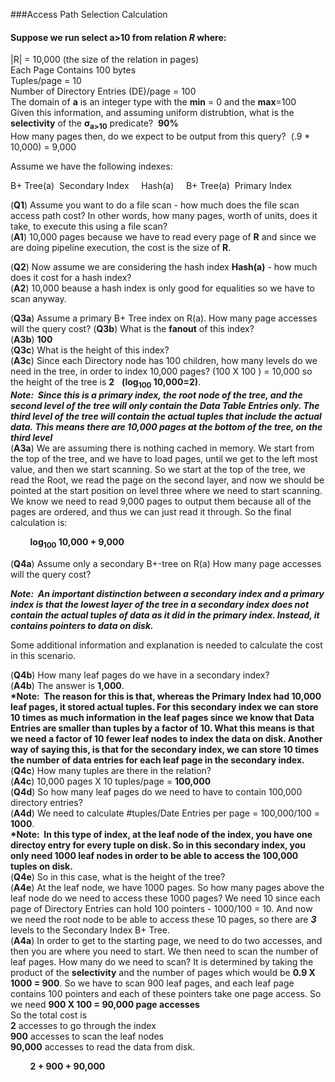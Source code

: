 ###Access Path Selection Calculation

#### Suppose we run select a>10 from relation ***R*** where:


|R| = 10,000 (the size of the relation in pages)  
Each Page Contains 100 bytes  
Tuples/page = 10  
Number of Directory Entries (DE)/page = 100  
The domain of **a** is an integer type with the **min** = 0 and the **max**=100  
Given this information, and assuming uniform distrubtion, what is the **selectivity** of the **σ<sub>a>10** predicate?&nbsp;&nbsp;**90%**   
How many pages then, do we expect to be output from this query?&nbsp;&nbsp;(.9 * 10,000) = 9,000  



Assume we have the following indexes:  

B+ Tree(a)&nbsp;&nbsp;Secondary Index&nbsp;&nbsp;&nbsp;&nbsp; Hash(a)&nbsp;&nbsp;&nbsp;&nbsp; B+ Tree(a)&nbsp;&nbsp;Primary Index  

(**Q1**) Assume you want to do a file scan - how much does the file scan access path cost?  In other words, how many pages, worth of units, does it take, to execute this using a file scan?  
(**A1**) 10,000 pages because we have to read every page of **R** and since we are doing pipeline execution, the cost is the size of **R**.  
  
(**Q2**) Now assume we are considering the hash index **Hash(a)** - how much does it cost for a hash index?  
(**A2**) 10,000 beause a hash index is only good for equalities so we have to scan anyway.  

(**Q3a**) Assume a primary B+ Tree index on R(a).  How many page accesses will the query cost?
(**Q3b**) What is the **fanout** of this index?&nbsp;&nbsp;  
(**A3b**) **100**   
(**Q3c**) What is the height of this index?&nbsp;&nbsp;  
(**A3c**) Since each Directory node has 100 children, how many levels do we need in the tree, in order to index 10,000 pages?   (100&nbsp;X&nbsp;100&nbsp;) = 10,000 so the height of the tree is **2**&nbsp;&nbsp;&nbsp;**(log<sub>100</sub>&nbsp;10,000=2)**.  
__*Note: &nbsp;Since this is a primary index, the root node of the tree, and the second level of the tree will only contain the Data Table Entries only.  The third level of the tree will contain the actual tuples that include the actual data.&nbsp;This means there are 10,000 pages at the bottom of the tree, on the third level*__  
(**A3a**) We are assuming there is nothing cached in memory.  We start from the top of the tree, and we have to load pages, until we get to the left most value, and then we start scanning.  So we start at the top of the tree, we read the Root,  we read the page on the second layer, and now we should be pointed at the start position on level three where we need to start scanning.  We know we need to read 9,000 pages to output them because all of the pages are ordered, and thus we can just read it through. So the final calculation is:  
  
&nbsp;&nbsp;&nbsp;&nbsp;&nbsp;&nbsp;&nbsp;&nbsp;**log<sub>100</sub>&nbsp;10,000 + 9,000**  
  

(**Q4a**) Assume only a secondary B+-tree on R(a) How many page accesses will the query cost? 

__*Note: &nbsp;An important distinction between a secondary index and a primary index is that the lowest layer of the tree in a secondary index does not contain the actual tuples of data as it did in the primary index.  Instead, it contains pointers to data on disk.*__  
  
Some additional information and explanation is needed to calculate the cost in this scenario.  

(**Q4b**) How many leaf pages do we have in a secondary index?  
(**A4b**) The answer is __**1,000**__.  
__*Note: &nbsp;The reason for this is that, whereas the Primary Index had 10,000 leaf pages, it stored actual tuples.  For this secondary index we can store 10 times as much information in the leaf pages since we know that Data Entries are smaller than tuples by a factor of 10.  What this means is that we need a factor of 10 fewer leaf nodes to index the data on disk.  Another way of saying this, is that for the secondary index, we can store 10 times the number of data entries for each leaf page in the secondary index.__  
(**Q4c**) How many tuples are there in the relation?  
(**A4c**) 10,000 pages X 10 tuples/page = __**100,000**__   
(**Q4d**) So how many leaf pages do we need to have to contain 100,000 directory entries?  
(**A4d**)  We need to calculate #tuples/Date Entries per page = 100,000/100 = __**1000**__.  
__*Note: &nbsp;In this type of index, at the leaf node of the index, you have one directoy entry for every tuple on disk.  So in this secondary index, you only need 1000 leaf nodes in order to be able to access the 100,000 tuples on disk.__  
(**Q4e**) So in this case, what is the height of the tree?  
(**A4e**) At the leaf node, we have 1000 pages.  So how many pages above the leaf node do we need to access these 1000 pages?  We need 10 since each page of Directory Entries can hold 100 pointers - 1000/100 = 10.  And now we need the root node to be able to access these 10 pages, so there are _**3**_ levels to the Secondary Index B+ Tree.  
(**A4a**) In order to get to the starting page, we need to do two accesses, and then you are where you need to start.  We then need to scan the number of leaf pages.  How many do we need to scan?  It is determined by taking the product of the __**selectivity**__ and the number of pages which would be __**0.9 X 1000 = 900**__.  So we have to scan 900 leaf pages, and each leaf page contains 100 pointers and each of these pointers take one page access. So we need __**900 X 100 = 90,000 page accesses**__  
So the total cost is  
__**2**__ accesses to go through the index  
__**900**__ accesses to scan the leaf nodes  
__**90,000**__ accesses to read the data from disk.  
  
&nbsp;&nbsp;&nbsp;&nbsp;&nbsp;&nbsp;&nbsp;&nbsp;__**2 + 900 + 90,000**__  



